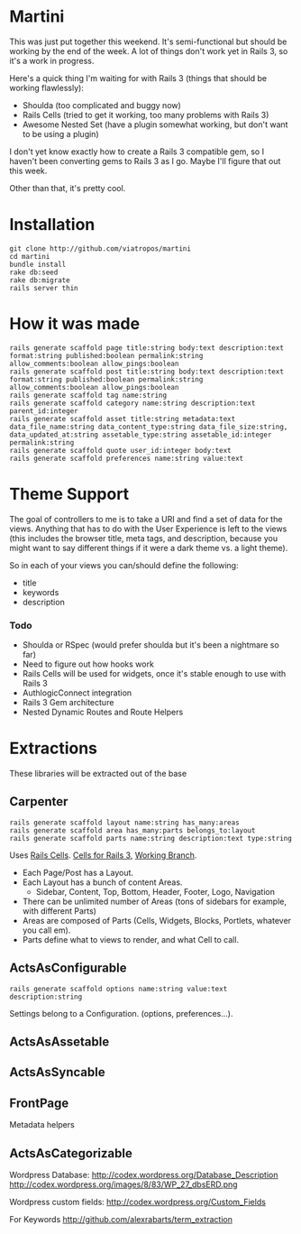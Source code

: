 # Martini

This was just put together this weekend.  It's semi-functional but should be working by the end of the week.  A lot of things don't work yet in Rails 3, so it's a work in progress.

Here's a quick thing I'm waiting for with Rails 3 (things that should be working flawlessly):

- Shoulda (too complicated and buggy now)
- Rails Cells (tried to get it working, too many problems with Rails 3)
- Awesome Nested Set (have a plugin somewhat working, but don't want to be using a plugin)

I don't yet know exactly how to create a Rails 3 compatible gem, so I haven't been converting gems to Rails 3 as I go.  Maybe I'll figure that out this week.

Other than that, it's pretty cool.

# Installation

    git clone http://github.com/viatropos/martini
    cd martini
    bundle install
    rake db:seed
    rake db:migrate
    rails server thin

# How it was made

    rails generate scaffold page title:string body:text description:text format:string published:boolean permalink:string allow_comments:boolean allow_pings:boolean
    rails generate scaffold post title:string body:text description:text format:string published:boolean permalink:string allow_comments:boolean allow_pings:boolean
    rails generate scaffold tag name:string
    rails generate scaffold category name:string description:text parent_id:integer
    rails generate scaffold asset title:string metadata:text data_file_name:string data_content_type:string data_file_size:string, data_updated_at:string assetable_type:string assetable_id:integer permalink:string
    rails generate scaffold quote user_id:integer body:text
    rails generate scaffold preferences name:string value:text
    
# Theme Support

The goal of controllers to me is to take a URI and find a set of data for the views.  Anything that has to do with the User Experience is left to the views (this includes the browser title, meta tags, and description, because you might want to say different things if it were a dark theme vs. a light theme).

So in each of your views you can/should define the following:

- title
- keywords
- description

### Todo

- Shoulda or RSpec (would prefer shoulda but it's been a nightmare so far)
- Need to figure out how hooks work
- Rails Cells will be used for widgets, once it's stable enough to use with Rails 3
- AuthlogicConnect integration
- Rails 3 Gem architecture
- Nested Dynamic Routes and Route Helpers

# Extractions

These libraries will be extracted out of the base

## Carpenter
    rails generate scaffold layout name:string has_many:areas
    rails generate scaffold area has_many:parts belongs_to:layout
    rails generate scaffold parts name:string description:text type:string

Uses [Rails Cells](http://cells.rubyforge.org/).  [Cells for Rails 3](http://cells.rubyforge.org/download.html), [Working Branch](http://github.com/mlomnicki/cells3/tree/integration).

- Each Page/Post has a Layout.
- Each Layout has a bunch of content Areas.
  - Sidebar, Content, Top, Bottom, Header, Footer, Logo, Navigation
- There can be unlimited number of Areas (tons of sidebars for example, with different Parts)
- Areas are composed of Parts (Cells, Widgets, Blocks, Portlets, whatever you call em).
- Parts define what to views to render, and what Cell to call.

## ActsAsConfigurable
    rails generate scaffold options name:string value:text description:string

Settings belong to a Configuration. (options, preferences...).  
  
## ActsAsAssetable

## ActsAsSyncable
    
## FrontPage
  Metadata helpers
  
## ActsAsCategorizable

Wordpress Database:
http://codex.wordpress.org/Database_Description
http://codex.wordpress.org/images/8/83/WP_27_dbsERD.png

Wordpress custom fields:
http://codex.wordpress.org/Custom_Fields

For Keywords
http://github.com/alexrabarts/term_extraction